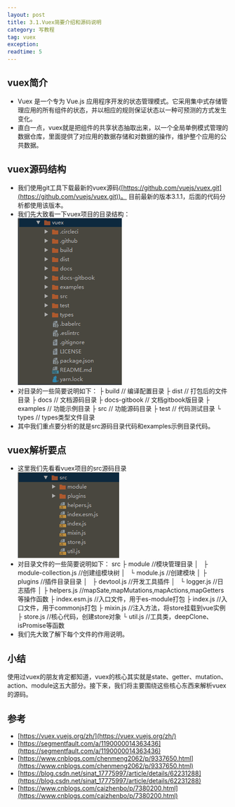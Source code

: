 ```yaml
---
layout: post
title: 3.1.Vuex简要介绍和源码说明
category: 写教程
tag: vuex
exception: 
readtime: 5
---
```


## vuex简介
* Vuex 是一个专为 Vue.js 应用程序开发的状态管理模式。它采用集中式存储管理应用的所有组件的状态，并以相应的规则保证状态以一种可预测的方式发生变化。
* 直白一点，vuex就是把组件的共享状态抽取出来，以一个全局单例模式管理的数据仓库，里面提供了对应用的数据存储和对数据的操作，维护整个应用的公共数据。

## vuex源码结构
* 我们使用git工具下载最新的vuex源码([https://github.com/vuejs/vuex.git](https://github.com/vuejs/vuex.git))。 目前最新的版本3.1.1，后面的代码分析都使用该版本。
* 我们先大致看一下vuex项目的目录结构：
![vuex 项目目录结构](images/vuex-3-1.png)
* 对目录的一些简要说明如下：
├ build      // 编译配置目录
├ dist       // 打包后的文件目录
├ docs       // 文档源码目录
├ docs-gitbook  // 文档gitbook版目录
├ examples   // 功能示例目录
├ src        // 功能源码目录 
├ test       // 代码测试目录
└ types      // types类型文件目录 
* 其中我们重点要分析的就是src源码目录代码和examples示例目录代码。

## vuex解析要点
* 这里我们先看看vuex项目的src源码目录
![vuex 项目src源码目录结构](images/vuex-3-2.png)
* 对目录文件的一些简要说明如下：
src
├ module  //模块管理目录
│   ├ module-collection.js   //创建组模块树
│   └ module.js   //创建模块
│
├ plugins     //插件目录目录
│   ├ devtool.js    //开发工具插件
│   └ logger.js     //日志插件
│
├ helpers.js    //mapSate,mapMutations,mapActions,mapGetters 等操作函数
├ index.esm.js  //入口文件，用于es-module打包
├ index.js      //入口文件，用于commonjs打包
├ mixin.js      //注入方法，将store挂载到vue实例
├ store.js      //核心代码，创建store对象
└ util.js       //工具类，deepClone、isPromise等函数
* 我们先大致了解下每个文件的作用说明。

## 小结
使用过vuex的朋友肯定都知道，vuex的核心其实就是state、getter、mutation、action、module这五大部分。接下来，我们将主要围绕这些核心东西来解析vuex的源码。

## 参考
* [https://vuex.vuejs.org/zh/](https://vuex.vuejs.org/zh/)
* [https://segmentfault.com/a/1190000014363436](https://segmentfault.com/a/1190000014363436)
* [https://www.cnblogs.com/chenmeng2062/p/9337650.html](https://www.cnblogs.com/chenmeng2062/p/9337650.html)
* [https://blog.csdn.net/sinat_17775997/article/details/62231288](https://blog.csdn.net/sinat_17775997/article/details/62231288)
* [https://www.cnblogs.com/caizhenbo/p/7380200.html](https://www.cnblogs.com/caizhenbo/p/7380200.html)
